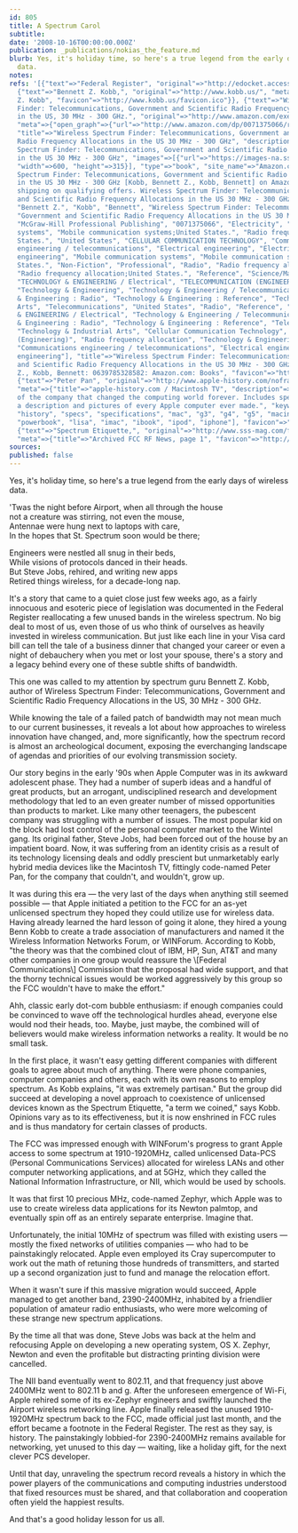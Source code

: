 ```yaml
---
id: 805
title: A Spectrum Carol
subtitle: 
date: '2008-10-16T00:00:00.000Z'
publication: _publications/nokias_the_feature.md
blurb: Yes, it's holiday time, so here's a true legend from the early days of wireless
  data.
notes: 
refs: '[{"text"=>"Federal Register", "original"=>"http://edocket.access.gpo.gov/2004/pdf/04-23835.pdf"},
  {"text"=>"Bennett Z. Kobb,", "original"=>"http://www.kobb.us/", "meta"=>{"title"=>"Bennett
  Z. Kobb", "favicon"=>"http://www.kobb.us/favicon.ico"}}, {"text"=>"Wireless Spectrum
  Finder: Telecommunications, Government and Scientific Radio Frequency Allocations
  in the US, 30 MHz - 300 GHz.", "original"=>"http://www.amazon.com/exec/obidos/tg/detail/-/0071375066/qid=1074477719",
  "meta"=>{"open_graph"=>{"url"=>"http://www.amazon.com/dp/0071375066/ref=tsm_1_fb_lk",
  "title"=>"Wireless Spectrum Finder: Telecommunications, Government and Scientific
  Radio Frequency Allocations in the US 30 MHz - 300 GHz", "description"=>"Wireless
  Spectrum Finder: Telecommunications, Government and Scientific Radio Frequency Allocations
  in the US 30 MHz - 300 GHz", "images"=>[{"url"=>"https://images-na.ssl-images-amazon.com/images/I/514Jzk3VGFL._SR600%2c315_PIWhiteStrip%2cBottomLeft%2c0%2c35_PIStarRatingTWOANDHALF%2cBottomLeft%2c360%2c-6_SR600%2c315_SCLZZZZZZZ_.jpg",
  "width"=>600, "height"=>315}], "type"=>"book", "site_name"=>"Amazon.com"}, "description"=>"Wireless
  Spectrum Finder: Telecommunications, Government and Scientific Radio Frequency Allocations
  in the US 30 MHz - 300 GHz [Kobb, Bennett Z., Kobb, Bennett] on Amazon.com. *FREE*
  shipping on qualifying offers. Wireless Spectrum Finder: Telecommunications, Government
  and Scientific Radio Frequency Allocations in the US 30 MHz - 300 GHz", "keywords"=>["Kobb",
  "Bennett Z.", "Kobb", "Bennett", "Wireless Spectrum Finder: Telecommunications",
  "Government and Scientific Radio Frequency Allocations in the US 30 MHz - 300 GHz",
  "McGraw-Hill Professional Publishing", "0071375066", "Electricity", "Mobile communication
  systems", "Mobile communication systems;United States.", "Radio frequency allocation;United
  States.", "United States", "CELLULAR COMMUNICATION TECHNOLOGY", "Communications
  engineering / telecommunications", "Electrical engineering", "Electricity", "Electronics
  engineering", "Mobile communication systems", "Mobile communication systems;United
  States.", "Non-Fiction", "Professional", "Radio", "Radio frequency allocation",
  "Radio frequency allocation;United States.", "Reference", "Science/Math", "Science/Mathematics",
  "TECHNOLOGY & ENGINEERING / Electrical", "TELECOMMUNICATION (ENGINEERING)", "TEXT",
  "Technology & Engineering", "Technology & Engineering / Telecommunications", "Technology
  & Engineering : Radio", "Technology & Engineering : Reference", "Technology & Industrial
  Arts", "Telecommunications", "United States", "Radio", "Reference", "TECHNOLOGY
  & ENGINEERING / Electrical", "Technology & Engineering / Telecommunications", "Technology
  & Engineering : Radio", "Technology & Engineering : Reference", "Telecommunications",
  "Technology & Industrial Arts", "Cellular Communication Technology", "Telecommunication
  (Engineering)", "Radio frequency allocation", "Technology & Engineering", "Science/Mathematics",
  "Communications engineering / telecommunications", "Electrical engineering", "Electronics
  engineering"], "title"=>"Wireless Spectrum Finder: Telecommunications, Government
  and Scientific Radio Frequency Allocations in the US 30 MHz - 300 GHz: Kobb, Bennett
  Z., Kobb, Bennett: 0639785328582: Amazon.com: Books", "favicon"=>"http://www.amazon.com/favicon.ico"}},
  {"text"=>"Peter Pan", "original"=>"http://www.apple-history.com/noframes/body.php?page=gallery&model=tv",
  "meta"=>{"title"=>"apple-history.com / Macintosh TV", "description"=>"A brief history
  of the company that changed the computing world forever. Includes specifications,
  a description and pictures of every Apple computer ever made.", "keywords"=>["apple",
  "history", "specs", "specifications", "mac", "g3", "g4", "g5", "macintosh", "powermac",
  "powerbook", "lisa", "imac", "ibook", "ipod", "iphone"], "favicon"=>"http://www.apple-history.com/favicon.ico"}},
  {"text"=>"Spectrum Etiquette,", "original"=>"http://www.sss-mag.com/fccarchive.html",
  "meta"=>{"title"=>"Archived FCC RF News, page 1", "favicon"=>"http://www.sss-mag.com/favicon.ico"}}]'
sources: 
published: false
---
```

Yes, it's holiday time, so here's a true legend from the early days of wireless data.

  
'Twas the night before Airport, when all through the house  
not a creature was stirring, not even the mouse,  
Antennae were hung next to laptops with care,  
In the hopes that St. Spectrum soon would be there;

Engineers were nestled all snug in their beds,  
While visions of protocols danced in their heads.  
But Steve Jobs, rehired, and writing new apps  
Retired things wireless, for a decade-long nap.

It's a story that came to a quiet close just few weeks ago, as a fairly innocuous and esoteric piece of legislation was documented in the Federal Register reallocating a few unused bands in the wireless spectrum. No big deal to most of us, even those of us who think of ourselves as heavily invested in wireless communication. But just like each line in your Visa card bill can tell the tale of a business dinner that changed your career or even a night of debauchery when you met or lost your spouse, there's a story and a legacy behind every one of these subtle shifts of bandwidth.

This one was called to my attention by spectrum guru Bennett Z. Kobb, author of Wireless Spectrum Finder: Telecommunications, Government and Scientific Radio Frequency Allocations in the US, 30 MHz - 300 GHz.

While knowing the tale of a failed patch of bandwidth may not mean much to our current businesses, it reveals a lot about how approaches to wireless innovation have changed, and, more significantly, how the spectrum record is almost an archeological document, exposing the everchanging landscape of agendas and priorities of our evolving transmission society.

Our story begins in the early '90s when Apple Computer was in its awkward adolescent phase. They had a number of superb ideas and a handful of great products, but an arrogant, undisciplined research and development methodology that led to an even greater number of missed opportunities than products to market. Like many other teenagers, the pubescent company was struggling with a number of issues. The most popular kid on the block had lost control of the personal computer market to the Wintel gang. Its original father, Steve Jobs, had been forced out of the house by an impatient board. Now, it was suffering from an identity crisis as a result of its technology licensing deals and oddly prescient but unmarketably early hybrid media devices like the Macintosh TV, fittingly code-named Peter Pan, for the company that couldn't, and wouldn't, grow up.

It was during this era — the very last of the days when anything still seemed possible — that Apple initiated a petition to the FCC for an as-yet unlicensed spectrum they hoped they could utilize use for wireless data. Having already learned the hard lesson of going it alone, they hired a young Benn Kobb to create a trade association of manufacturers and named it the Wireless Information Networks Forum, or WINForum. According to Kobb, "the theory was that the combined clout of IBM, HP, Sun, AT&T and many other companies in one group would reassure the \\[Federal Communications\\] Commission that the proposal had wide support, and that the thorny technical issues would be worked aggressively by this group so the FCC wouldn't have to make the effort."

Ahh, classic early dot-com bubble enthusiasm: if enough companies could be convinced to wave off the technological hurdles ahead, everyone else would nod their heads, too. Maybe, just maybe, the combined will of believers would make wireless information networks a reality. It would be no small task.

In the first place, it wasn't easy getting different companies with different goals to agree about much of anything. There were phone companies, computer companies and others, each with its own reasons to employ spectrum. As Kobb explains, "it was extremely partisan." But the group did succeed at developing a novel approach to coexistence of unlicensed devices known as the Spectrum Etiquette, "a term we coined," says Kobb. Opinions vary as to its effectiveness, but it is now enshrined in FCC rules and is thus mandatory for certain classes of products.

The FCC was impressed enough with WINForum's progress to grant Apple access to some spectrum at 1910-1920MHz, called unlicensed Data-PCS (Personal Communications Services) allocated for wireless LANs and other computer networking applications, and at 5GHz, which they called the National Information Infrastructure, or NII, which would be used by schools.

It was that first 10 precious MHz, code-named Zephyr, which Apple was to use to create wireless data applications for its Newton palmtop, and eventually spin off as an entirely separate enterprise. Imagine that.

Unfortunately, the initial 10MHz of spectrum was filled with existing users — mostly the fixed networks of utilities companies — who had to be painstakingly relocated. Apple even employed its Cray supercomputer to work out the math of retuning those hundreds of transmitters, and started up a second organization just to fund and manage the relocation effort.

When it wasn't sure if this massive migration would succeed, Apple managed to get another band, 2390-2400MHz, inhabited by a friendlier population of amateur radio enthusiasts, who were more welcoming of these strange new spectrum applications.

By the time all that was done, Steve Jobs was back at the helm and refocusing Apple on developing a new operating system, OS X. Zephyr, Newton and even the profitable but distracting printing division were cancelled.

The NII band eventually went to 802.11, and that frequency just above 2400MHz went to 802.11 b and g. After the unforeseen emergence of Wi-Fi, Apple rehired some of its ex-Zephyr engineers and swiftly launched the Airport wireless networking line. Apple finally released the unused 1910-1920MHz spectrum back to the FCC, made official just last month, and the effort became a footnote in the Federal Register. The rest as they say, is history. The painstakingly lobbied-for 2390-2400MHz remains available for networking, yet unused to this day — waiting, like a holiday gift, for the next clever PCS developer.

Until that day, unraveling the spectrum record reveals a history in which the power players of the communications and computing industries understood that fixed resources must be shared, and that collaboration and cooperation often yield the happiest results.

And that's a good holiday lesson for us all.
